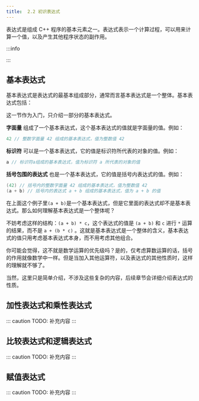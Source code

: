 ```yaml
---
title:  2.2 初识表达式
---
```


表达式是组成 C++ 程序的基本元素之一。表达式表示一个计算过程，可以用来计算一个值，以及产生其他程序状态的副作用。

:::info

:::

## 基本表达式

基本表达式是表达式的最基本组成部分，通常而言基本表达式是一个整体。基本表达式包括：

这一节作为入门，只介绍一部分的基本表达式。

**字面量** 组成了一个基本表达式，这个基本表达式的值就是字面量的值。例如：
```cpp
42 // 整数字面量 42 组成的基本表达式，值为整数值 42
```

**标识符** 可以是一个基本表达式，它的值是标识符所代表的对象的值。例如：
```cpp
a // 标识符a组成的基本表达式，值为标识符 a 所代表的对象的值
```

**括号包围的表达式** 也是一个基本表达式，它的值是括号内表达式的值。例如：
```cpp
(42) // 括号内的整数字面量 42 组成的基本表达式，值为整数值 42
(a + b) // 括号内的表达式 a + b 组成的基本表达式，值为 a + b 的值
```
在上面这个例子里`(a + b)`是一个基本表达式，但是它里面的表达式却不是基本表达式。那么如何理解基本表达式是一个整体呢？

不妨考虑这样的结构：`(a + b) * c`，这个表达式的值是 `(a + b)` 和 `c` 进行 `*` 运算的结果，而不是 `a + (b * c)` 。这就是基本表达式是一个整体的含义，基本表达式的值只用考虑基本表达式本身，而不用考虑其他组合。

你可能会觉得，这不就是数学运算的优先级吗？是的，仅考虑算数运算的话，括号的作用就像数学中一样。但是当加入其他运算符，以及表达式的其他性质时，这样的理解就不够了。

当然，这里只是简单介绍，不涉及这些复杂的内容，后续章节会详细介绍表达式的性质。

## 加性表达式和乘性表达式

::: caution TODO: 补充内容
:::

## 比较表达式和逻辑表达式

::: caution TODO: 补充内容
:::

## 赋值表达式

::: caution TODO: 补充内容
:::

